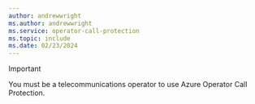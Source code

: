 ```yaml
---
author: andrewwright
ms.author: andrewwright
ms.service: operator-call-protection
ms.topic: include
ms.date: 02/23/2024
---
```


> [!IMPORTANT]
> You must be a telecommunications operator to use Azure Operator Call Protection.
